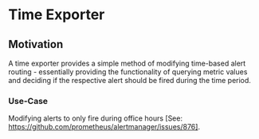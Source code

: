 # Time Exporter

## Motivation
A time exporter provides a simple method of modifying time-based alert routing - essentially providing the functionality of querying metric values and deciding if the respective alert should be fired during the time period.

### Use-Case
Modifying alerts to only fire during office hours [See: https://github.com/prometheus/alertmanager/issues/876].
